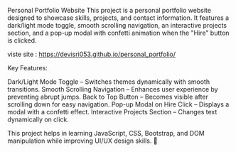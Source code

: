 Personal Portfolio Website
This project is a personal portfolio website designed to showcase skills, projects, and contact information. It features a dark/light mode toggle, smooth scrolling navigation, an interactive projects section, and a pop-up modal with confetti animation when the "Hire" button is clicked.

viste site : https://devisri053.github.io/personal_portfolio/

Key Features:

Dark/Light Mode Toggle – Switches themes dynamically with smooth transitions.
Smooth Scrolling Navigation – Enhances user experience by preventing abrupt jumps.
Back to Top Button – Becomes visible after scrolling down for easy navigation.
Pop-up Modal on Hire Click – Displays a modal with a confetti effect.
Interactive Projects Section – Changes text dynamically on click.

This project helps in learning JavaScript, CSS, Bootstrap, and DOM manipulation while improving UI/UX design skills. 🚀
